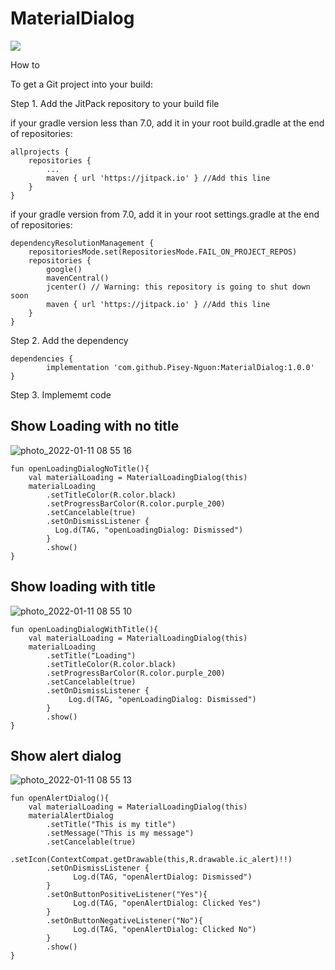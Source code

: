 # MaterialDialog
[![](https://jitpack.io/v/Pisey-Nguon/MaterialDialog.svg)](https://jitpack.io/#Pisey-Nguon/MaterialDialog)

How to

To get a Git project into your build:

Step 1. Add the JitPack repository to your build file

if your gradle version less than 7.0, add it in your root build.gradle at the end of repositories:

	allprojects {
		repositories {
			...
			maven { url 'https://jitpack.io' } //Add this line
		}
	}
  
if your gradle version from 7.0, add it in your root settings.gradle at the end of repositories:

    dependencyResolutionManagement {
	    repositoriesMode.set(RepositoriesMode.FAIL_ON_PROJECT_REPOS)
	    repositories {
	        google()
	        mavenCentral()
	        jcenter() // Warning: this repository is going to shut down soon
	        maven { url 'https://jitpack.io' } //Add this line
	    }
    }

Step 2. Add the dependency

	dependencies {
	        implementation 'com.github.Pisey-Nguon:MaterialDialog:1.0.0'
	}
	

Step 3. Implememt code

## Show Loading with no title

![photo_2022-01-11 08 55 16](https://user-images.githubusercontent.com/47247206/148868984-e4876822-770a-41b2-93ee-e09935ac0938.jpeg)

    fun openLoadingDialogNoTitle(){
	    val materialLoading = MaterialLoadingDialog(this)  
        materialLoading  
		    .setTitleColor(R.color.black)  
            .setProgressBarColor(R.color.purple_200)  
            .setCancelable(true)  
            .setOnDismissListener {  
		      Log.d(TAG, "openLoadingDialog: Dismissed")  
            }  
		    .show()  
    }


## Show loading with title
![photo_2022-01-11 08 55 10](https://user-images.githubusercontent.com/47247206/148869054-6027ebbd-fab6-482a-9bc4-e81fe74a23c2.jpeg)


    fun openLoadingDialogWithTitle(){ 
        val materialLoading = MaterialLoadingDialog(this)  
        materialLoading  
		    .setTitle("Loading")  
            .setTitleColor(R.color.black)  
            .setProgressBarColor(R.color.purple_200)  
            .setCancelable(true)  
            .setOnDismissListener {  
			     Log.d(TAG, "openLoadingDialog: Dismissed")  
            }  
		    .show()  
    }

## Show alert dialog
![photo_2022-01-11 08 55 13](https://user-images.githubusercontent.com/47247206/148869068-e4512ffd-bae5-4ff3-b9ba-8c92d259cca5.jpeg)


    fun openAlertDialog(){  
        val materialLoading = MaterialLoadingDialog(this) 
        materialAlertDialog  
		    .setTitle("This is my title")  
            .setMessage("This is my message")  
            .setCancelable(true)  
            .setIcon(ContextCompat.getDrawable(this,R.drawable.ic_alert)!!)  
            .setOnDismissListener {  
			      Log.d(TAG, "openAlertDialog: Dismissed")  
            }  
		    .setOnButtonPositiveListener("Yes"){  
			      Log.d(TAG, "openAlertDialog: Clicked Yes")  
            }  
		    .setOnButtonNegativeListener("No"){  
			      Log.d(TAG, "openAlertDialog: Clicked No")  
            }  
		    .show()  
    }

